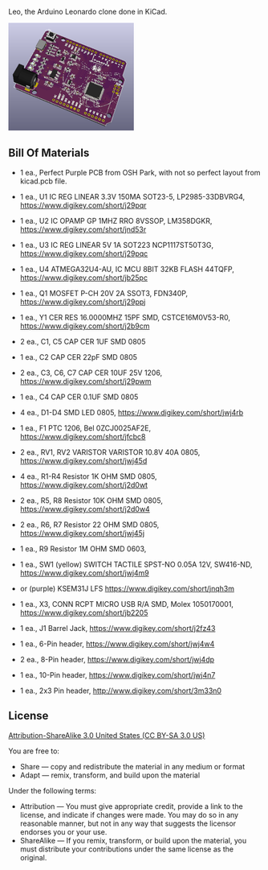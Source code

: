 Leo, the Arduino Leonardo clone done in KiCad.

![Picture](images/project.png) 


Bill Of Materials
----------------
  
- 1 ea., Perfect Purple PCB from OSH Park, with not so perfect layout from kicad.pcb file.
- 1 ea., U1 IC REG LINEAR 3.3V 150MA SOT23-5, LP2985-33DBVRG4, https://www.digikey.com/short/j29pqr
- 1 ea., U2 IC OPAMP GP 1MHZ RRO 8VSSOP, LM358DGKR, https://www.digikey.com/short/jnd53r
- 1 ea., U3 IC REG LINEAR 5V 1A SOT223 NCP1117ST50T3G, https://www.digikey.com/short/j29pqc
- 1 ea., U4 ATMEGA32U4-AU, IC MCU 8BIT 32KB FLASH 44TQFP, https://www.digikey.com/short/jb25pc
- 1 ea., Q1 MOSFET P-CH 20V 2A SSOT3, FDN340P, https://www.digikey.com/short/j29ppj

- 1 ea., Y1 CER RES 16.0000MHZ 15PF SMD, CSTCE16M0V53-R0, https://www.digikey.com/short/j2b9cm
- 2 ea., C1, C5 CAP CER 1UF SMD 0805
- 1 ea., C2 CAP CER 22pF SMD 0805
- 2 ea., C3, C6, C7 CAP CER 10UF 25V 1206, https://www.digikey.com/short/j29pwm
- 1 ea., C4 CAP CER 0.1UF SMD 0805

- 4 ea., D1-D4 SMD LED 0805, https://www.digikey.com/short/jwj4rb
- 1 ea., F1 PTC 1206, Bel 0ZCJ0025AF2E, https://www.digikey.com/short/jfcbc8
- 2 ea., RV1, RV2 VARISTOR 	VARISTOR 10.8V 40A 0805, https://www.digikey.com/short/jwj45d
- 4 ea., R1-R4 Resistor 1K OHM SMD 0805, https://www.digikey.com/short/j2d0wt
- 2 ea., R5, R8 Resistor 10K OHM SMD 0805, https://www.digikey.com/short/j2d0w4
- 2 ea., R6, R7 Resistor 22 OHM SMD 0805, https://www.digikey.com/short/jwj45j
- 1 ea., R9 Resistor 1M OHM SMD 0603, 

- 1 ea., SW1 (yellow) SWITCH TACTILE SPST-NO 0.05A 12V, SW416-ND, https://www.digikey.com/short/jwj4m9
- or (purple) KSEM31J LFS https://www.digikey.com/short/jnqh3m
- 1 ea., X3, CONN RCPT MICRO USB R/A SMD, Molex 1050170001, https://www.digikey.com/short/jb2205
- 1 ea., J1 Barrel Jack, https://www.digikey.com/short/j2fz43
- 1 ea., 6-Pin header, https://www.digikey.com/short/jwj4w4
- 2 ea., 8-Pin header, https://www.digikey.com/short/jwj4dp
- 1 ea., 10-Pin header, https://www.digikey.com/short/jwj4n7
- 1 ea., 2x3 Pin header, http://www.digikey.com/short/3m33n0


License
----------------
[Attribution-ShareAlike 3.0 United States (CC BY-SA 3.0 US)](https://creativecommons.org/licenses/by-sa/3.0/us/)

You are free to:

- Share — copy and redistribute the material in any medium or format
- Adapt — remix, transform, and build upon the material

Under the following terms:

- Attribution — You must give appropriate credit, provide a link to the license, and indicate if changes were made. You may do so in any reasonable manner, but not in any way that suggests the licensor endorses you or your use.
- ShareAlike — If you remix, transform, or build upon the material, you must distribute your contributions under the same license as the original.
